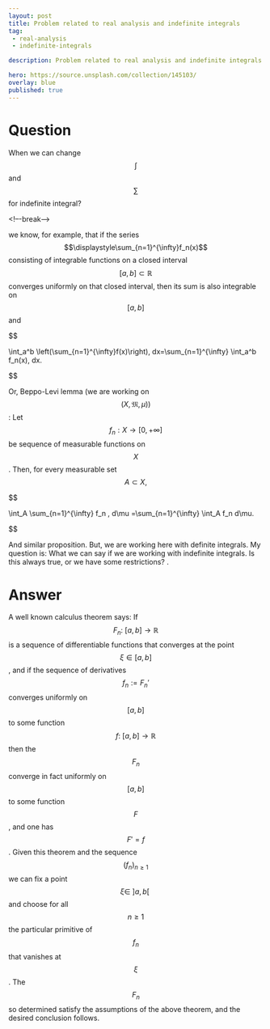```yaml
---
layout: post
title: Problem related to real analysis and indefinite integrals
tag:
 - real-analysis
 - indefinite-integrals

description: Problem related to real analysis and indefinite integrals

hero: https://source.unsplash.com/collection/145103/
overlay: blue 
published: true
---
```


# Question 

When we can change $$\int$$ and $$\sum$$ for indefinite integral?

<!–-break-–>


we know, for example, that if the series $$\displaystyle\sum_{n=1}^{\infty}f_n(x)$$ consisting of integrable functions on a closed interval $$[a, b] \subset \mathbb{R}$$ converges uniformly on that closed interval, then its sum is also integrable on $$[a, b]$$ and 

$$

\int_a^b \left(\sum_{n=1}^{\infty}f(x)\right)\, dx=\sum_{n=1}^{\infty} \int_a^b f_n(x)\, dx.

$$


Or, Beppo-Levi lemma (we are working on $$(X, \mathfrak{M}, \mu))$$: Let $$f_n:X \to [0,+\infty]$$ be sequence of measurable functions on $$X$$. Then, for every measurable set $$A \subset X,$$


$$

\int_A \sum_{n=1}^{\infty} f_n \, d\mu =\sum_{n=1}^{\infty} \int_A f_n d\mu.

$$


And similar proposition.
But, we are working here with definite integrals. My question is: What we can say if we are working with indefinite integrals. Is this always true, or we have some restrictions?
.

# Answer 


A well known calculus theorem says: If $$F_n:\>[a,b]\to{\mathbb R}$$ is a sequence of differentiable functions that converges at the point $$\xi\in[a,b]$$, and if the sequence of derivatives $$f_n:=F_n'$$ converges uniformly on $$[a,b]$$ to some function $$f:\>[a,b]\to{\mathbb R}$$ then the $$F_n$$ converge in fact uniformly on $$[a,b]$$ to some function $$F$$, and one has $$F'=f$$.
Given this theorem and the sequence $$(f_n)_{n\geq1}$$ we can fix a point $$\xi\in \ ]a,b[\ $$ and choose for all $$n\geq1$$ the particular primitive of $$f_n$$ that vanishes at $$\xi$$. The $$F_n$$ so determined satisfy the assumptions of the above theorem, and the desired conclusion follows.

